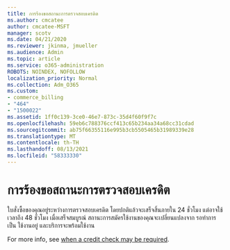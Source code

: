 ```yaml
---
title: การร้องขอสถานะการตรวจสอบเครดิต
ms.author: cmcatee
author: cmcatee-MSFT
manager: scotv
ms.date: 04/21/2020
ms.reviewer: jkinma, jmueller
ms.audience: Admin
ms.topic: article
ms.service: o365-administration
ROBOTS: NOINDEX, NOFOLLOW
localization_priority: Normal
ms.collection: Adm_O365
ms.custom:
- commerce_billing
- "464"
- "1500022"
ms.assetid: 1ff0c139-3ce0-46e7-873c-35d4f60f9f7c
ms.openlocfilehash: 59eb6c788376ccf413c65b234aa34a68cc31cdad
ms.sourcegitcommit: ab75f66355116e995b3cb5505465b31989339e28
ms.translationtype: MT
ms.contentlocale: th-TH
ms.lasthandoff: 08/13/2021
ms.locfileid: "58333330"
---
```

# <a name="credit-check-status-request"></a>การร้องขอสถานะการตรวจสอบเครดิต

ใบสั่งซื้อของคุณอยู่ระหว่างการตรวจสอบเครดิต โดยปกติแล้วจะเสร็จสิ้นภายใน 24 ชั่วโมง แต่อาจใช้เวลาถึง 48 ชั่วโมง เมื่อเสร็จสมบูรณ์ สถานะการสมัครใช้งานของคุณจะเปลี่ยนแปลงจาก รอทําการ เป็น ใช้งานอยู่ และบริการจะพร้อมใช้งาน

For more info, see [when a credit check may be required](https://docs.microsoft.com/microsoft-365/commerce/billing-and-payments/pay-for-your-subscription#pay-by-invoice-check-or-eft).
